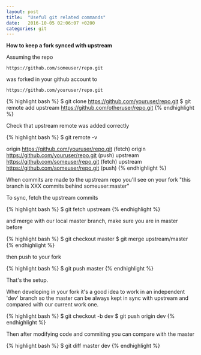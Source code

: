```yaml
---
layout: post
title:  "Useful git related commands"
date:   2016-10-05 02:06:07 +0200
categories: git
---
```


**How to keep a fork synced with upstream**


Assuming the repo 
```
https://github.com/someuser/repo.git
```
was forked in your github account to 
```
https://github.com/youruser/repo.git
```

{% highlight bash %}
$ git clone  https://github.com/youruser/repo.git
$ git remote add upstream https://github.com/otheruser/repo.git
{% endhighlight %}

Check that upstream remote was added correctly

{% highlight bash %}
$ git remote -v

origin    https://github.com/youruser/repo.git (fetch)
origin    https://github.com/youruser/repo.git (push)
upstream  https://github.com/someuser/repo.git (fetch)
upstream  https://github.com/someuser/repo.git (push)
{% endhighlight %}


When commits are made to the upstream repo you'll see on your fork "this branch
is XXX commits behind someuser:master"

To sync, fetch the upstream commits

{% highlight bash %}
$ git fetch upstream
{% endhighlight %}

and merge with our local master branch, make sure you are in master before

{% highlight bash %}
$ git checkout master
$ git merge upstream/master
{% endhighlight %}

then push to your fork

{% highlight bash %}
$ git push master
{% endhighlight %}



That's the setup.


When developing in your fork it's a good idea to work in an independent 'dev' branch
so the master can be always kept in sync with upstream and compared with our current work one.

{% highlight bash %}
$ git checkout -b dev
$ git push origin dev
{% endhighlight %}

Then after modifying code and commiting you can compare with the master

{% highlight bash %}
$ git diff master dev
{% endhighlight %}


